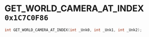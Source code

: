 # GET_WORLD_CAMERA_AT_INDEX `0x1C7C0F86`

```cpp
int GET_WORLD_CAMERA_AT_INDEX(int _Unk0, int _Unk1, int _Unk2);
```